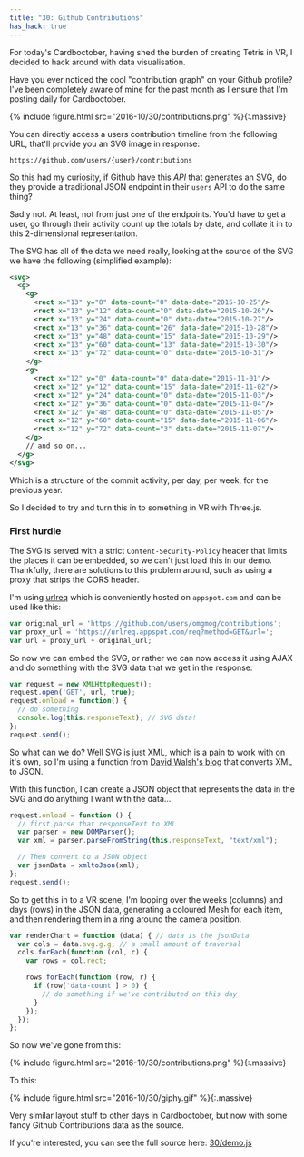 ```yaml
---
title: "30: Github Contributions"
has_hack: true
---
```


For today's Cardboctober, having shed the burden of creating Tetris in VR, I decided to hack around with data visualisation.

<!-- more -->

Have you ever noticed the cool "contribution graph" on your Github profile? I've been completely aware of mine for the past month as I ensure that I'm posting daily for Cardboctober.

{% include figure.html src="2016-10/30/contributions.png" %}{:.massive}

You can directly access a users contribution timeline from the following URL, that'll provide you an SVG image in response:

```
https://github.com/users/{user}/contributions
```

So this had my curiosity, if Github have this _API_ that generates an SVG, do they provide a traditional JSON endpoint in their `users` API to do the same thing?

Sadly not. At least, not from just one of the endpoints. You'd have to get a user, go through their activity count up the totals by date, and collate it in to this 2-dimensional representation.

The SVG has all of the data we need really, looking at the source of the SVG we have the following (simplified example):

```xml
<svg>
  <g>
    <g>
      <rect x="13" y="0" data-count="0" data-date="2015-10-25"/>
      <rect x="13" y="12" data-count="0" data-date="2015-10-26"/>
      <rect x="13" y="24" data-count="0" data-date="2015-10-27"/>
      <rect x="13" y="36" data-count="26" data-date="2015-10-28"/>
      <rect x="13" y="48" data-count="15" data-date="2015-10-29"/>
      <rect x="13" y="60" data-count="13" data-date="2015-10-30"/>
      <rect x="13" y="72" data-count="0" data-date="2015-10-31"/>
    </g>
    <g>
      <rect x="12" y="0" data-count="0" data-date="2015-11-01"/>
      <rect x="12" y="12" data-count="15" data-date="2015-11-02"/>
      <rect x="12" y="24" data-count="0" data-date="2015-11-03"/>
      <rect x="12" y="36" data-count="0" data-date="2015-11-04"/>
      <rect x="12" y="48" data-count="0" data-date="2015-11-05"/>
      <rect x="12" y="60" data-count="15" data-date="2015-11-06"/>
      <rect x="12" y="72" data-count="3" data-date="2015-11-07"/>
    </g>
    // and so on...
  </g>
</svg>
```

Which is a structure of the commit activity, per day, per week, for the previous year.

So I decided to try and turn this in to something in VR with Three.js.

### First hurdle

The SVG is served with a strict `Content-Security-Policy` header that limits the places it can be embedded, so we can't just load this in our demo. Thankfully, there are solutions to this problem around, such as using a proxy that strips the CORS header.

I'm using [urlreq](https://github.com/izuzak/urlreq) which is conveniently hosted on `appspot.com` and can be used like this:

```javascript
var original_url = 'https://github.com/users/omgmog/contributions';
var proxy_url = 'https://urlreq.appspot.com/req?method=GET&url=';
var url = proxy_url + original_url;
```

So now we can embed the SVG, or rather we can now access it using AJAX and do something with the SVG data that we get in the response:

```javascript
var request = new XMLHttpRequest();
request.open('GET', url, true);
request.onload = function() {
  // do something
  console.log(this.responseText); // SVG data!
};
request.send();

```

So what can we do? Well SVG is just XML, which is a pain to work with on it's own, so I'm using a function from [David Walsh's blog](https://davidwalsh.name/convert-xml-json) that converts XML to JSON.

With this function, I can create a JSON object that represents the data in the SVG and do anything I want with the data...

```javascript
request.onload = function () {
  // first parse that responseText to XML
  var parser = new DOMParser();
  var xml = parser.parseFromString(this.responseText, "text/xml");

  // Then convert to a JSON object
  var jsonData = xmltoJson(xml);
};
request.send();
```

So to get this in to a VR scene, I'm looping over the weeks (columns) and days (rows) in the JSON data, generating a coloured Mesh for each item, and then rendering them in a ring around the camera position.

```javascript
var renderChart = function (data) { // data is the jsonData
  var cols = data.svg.g.g; // a small amount of traversal
  cols.forEach(function (col, c) {
    var rows = col.rect;

    rows.forEach(function (row, r) {
      if (row['data-count'] > 0) {
        // do something if we've contributed on this day
      }
    });
  });
};
```

So now we've gone from this:

{% include figure.html src="2016-10/30/contributions.png" %}{:.massive}

To this:

{% include figure.html src="2016-10/30/giphy.gif" %}{:.massive}

Very similar layout stuff to other days in Cardboctober, but now with some fancy Github Contributions data as the source.

If you're interested, you can see the full source here: [30/demo.js](https://github.com/cardboctober/max/blob/master/30/demo.js)
